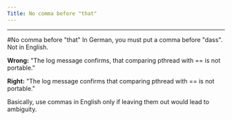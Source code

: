 ```yaml
---
Title: No comma before "that"
---
```



---
#No comma before "that"
In German, you must put a comma before "dass". Not in English.

**Wrong:** "The log message confirms, that comparing pthread with \== is not portable."

**Right:** "The log message confirms that comparing pthread with \== is not portable."

Basically, use commas in English only if leaving them out would lead to ambiguity.
